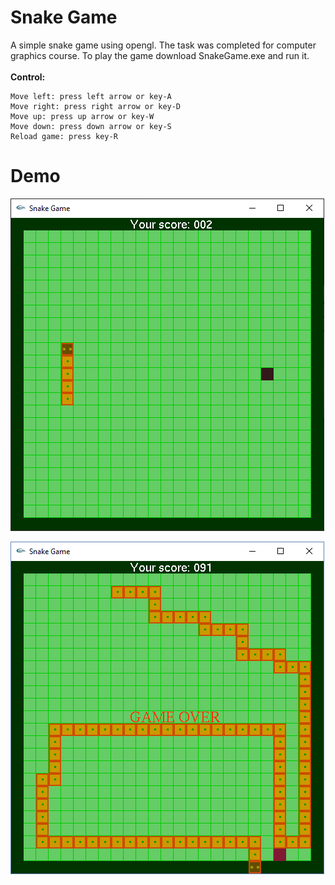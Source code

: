 # Snake Game

A simple snake game using opengl. The task was completed for computer graphics course. To play the game download SnakeGame.exe and run it. <br/><br/>
**Control:**<br/>
```
Move left: press left arrow or key-A
Move right: press right arrow or key-D
Move up: press up arrow or key-W
Move down: press down arrow or key-S
Reload game: press key-R
```

# Demo

![alt text](https://github.com/bi11a1/GLUT-project/blob/master/Demo%20images/pic1.PNG)

![alt text](https://github.com/bi11a1/GLUT-project/blob/master/Demo%20images/pic2.PNG)
